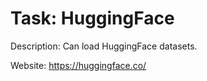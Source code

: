 Task: HuggingFace
===============
Description: Can load HuggingFace datasets. 

Website: https://huggingface.co/

